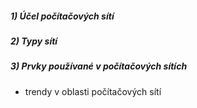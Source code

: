 ##### 1) Účel počítačových sítí 
##### 2) Typy sítí
##### 3) Prvky používané v počítačových sítích
- trendy v oblasti počítačových sítí